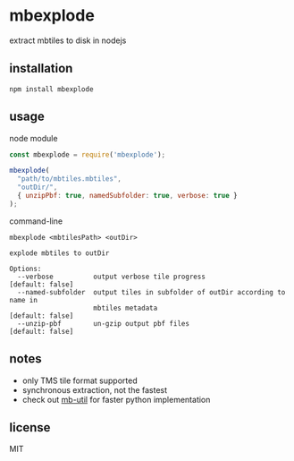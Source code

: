 # mbexplode
extract mbtiles to disk in nodejs

## installation
`npm install mbexplode`


## usage
node module

```js
const mbexplode = require('mbexplode');

mbexplode(
  "path/to/mbtiles.mbtiles",
  "outDir/",
  { unzipPbf: true, namedSubfolder: true, verbose: true }
);
```

command-line

```
mbexplode <mbtilesPath> <outDir>

explode mbtiles to outDir

Options:
  --verbose          output verbose tile progress               [default: false]
  --named-subfolder  output tiles in subfolder of outDir according to name in
                     mbtiles metadata                           [default: false]
  --unzip-pbf        un-gzip output pbf files                   [default: false]
```


## notes
* only TMS tile format supported
* synchronous extraction, not the fastest
* check out [mb-util](https://github.com/mapbox/mbutil) for faster python implementation

## license
MIT
